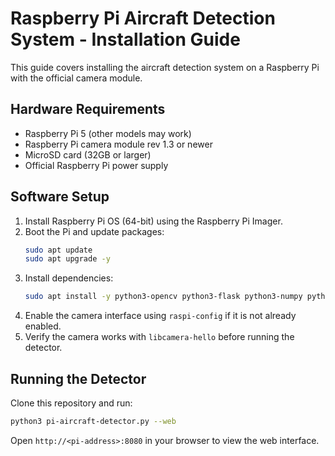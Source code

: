 # Raspberry Pi Aircraft Detection System - Installation Guide

This guide covers installing the aircraft detection system on a Raspberry Pi with the official camera module.

## Hardware Requirements

- Raspberry Pi 5 (other models may work)
- Raspberry Pi camera module rev 1.3 or newer
- MicroSD card (32GB or larger)
- Official Raspberry Pi power supply

## Software Setup

1. Install Raspberry Pi OS (64-bit) using the Raspberry Pi Imager.
2. Boot the Pi and update packages:
   ```bash
   sudo apt update
   sudo apt upgrade -y
   ```
3. Install dependencies:
   ```bash
   sudo apt install -y python3-opencv python3-flask python3-numpy python3-picamera2
   ```
4. Enable the camera interface using `raspi-config` if it is not already enabled.
5. Verify the camera works with `libcamera-hello` before running the detector.


## Running the Detector

Clone this repository and run:

```bash
python3 pi-aircraft-detector.py --web
```

Open `http://<pi-address>:8080` in your browser to view the web interface.
